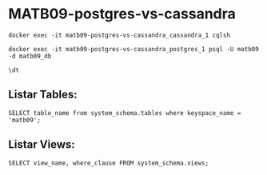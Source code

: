 # MATB09-postgres-vs-cassandra


```
docker exec -it matb09-postgres-vs-cassandra_cassandra_1 cqlsh
```

```
docker exec -it matb09-postgres-vs-cassandra_postgres_1 psql -U matb09 -d matb09_db

\dt
```

## Listar Tables:
```
SELECT table_name from system_schema.tables where keyspace_name = 'matb09';
```


## Listar Views:
```
SELECT view_name, where_clause FROM system_schema.views;
```
